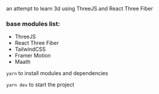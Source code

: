 an attempt to learn 3d using ThreeJS and React Three Fiber

### base modules list:

- ThreeJS
- React Three Fiber
- TailwindCSS
- Framer Motion
- Maath

`yarn` to install modules and dependencies

`yarn dev` to start the project